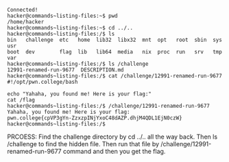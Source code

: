 ```
Connected!
hacker@commands~listing-files:~$ pwd
/home/hacker
hacker@commands~listing-files:~$ cd ../..
hacker@commands~listing-files:/$ ls
bin   challenge  etc   home  lib32  libx32  mnt  opt   root  sbin  sys  usr
boot  dev        flag  lib   lib64  media   nix  proc  run   srv   tmp  var
hacker@commands~listing-files:/$ ls /challenge
12991-renamed-run-9677  DESCRIPTION.md
hacker@commands~listing-files:/$ cat /challenge/12991-renamed-run-9677
#!/opt/pwn.college/bash

echo "Yahaha, you found me! Here is your flag:"
cat /flag
hacker@commands~listing-files:/$ /challenge/12991-renamed-run-9677
Yahaha, you found me! Here is your flag:
pwn.college{cpVP3gYn-ZzxzpINjYxoC48dAZP.dhjM4QDL1EjN0czW}
hacker@commands~listing-files:/$
```

PRCOESS: Find the challenge directory by cd ../.. all the way back. Then ls /challenge to find the hidden file. Then run that file by /challenge/12991-renamed-run-9677 command and then you get the flag.

